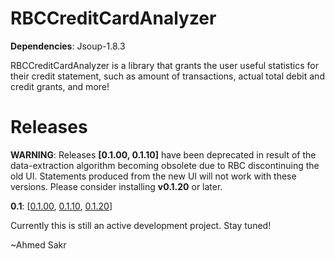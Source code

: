 RBCCreditCardAnalyzer
=====
**Dependencies**: Jsoup-1.8.3

RBCCreditCardAnalyzer is a library that grants the user useful statistics for their credit statement,
such as amount of transactions, actual total debit and credit grants, and more!

Releases
=====

**WARNING**: Releases **[0.1.00, 0.1.10]** have been deprecated in result of the data-extraction algorithm becoming
obsolete due to RBC discontinuing the old UI. Statements produced from the new UI will not work with these versions.
Please consider installing **v0.1.20** or later.

**0.1**: [[0.1.00](https://github.com/ahmedsakr/RBCCreditCardAnalyzer/releases/tag/0.1.00),
          [0.1.10](https://github.com/ahmedsakr/RBCCreditCardAnalyzer/releases/tag/0.1.10),
          [0.1.20](https://github.com/ahmedsakr/RBCCreditCardAnalyzer/releases/tag/0.1.20)]


Currently this is still an active development project. Stay tuned!

~Ahmed Sakr